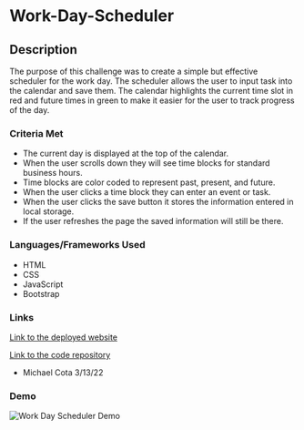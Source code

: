 # Work-Day-Scheduler

## Description

The purpose of this challenge was to create a simple but effective scheduler for the work day. The scheduler allows the user to input task into the calendar and save them. The calendar highlights the current time slot in red and future times in green to make it easier for the user to track progress of the day.

### Criteria Met
* The current day is displayed at the top of the calendar.
* When the user scrolls down they will see time blocks for standard business hours.
* Time blocks are color coded to represent past, present, and future.
* When the user clicks a time block they can enter an event or task.
* When the user clicks the save button it stores the information entered in local storage.
* If the user refreshes the page the saved information will still be there.

### Languages/Frameworks Used
* HTML
* CSS
* JavaScript
* Bootstrap

### Links

[Link to the deployed website](https://mikecota09.github.io/Work-Day-Scheduler/)

[Link to the code repository](https://github.com/mikecota09/Work-Day-Scheduler.git)

* Michael Cota 3/13/22

### Demo
![Work Day Scheduler Demo](assets/schedulerdemo.gif)
